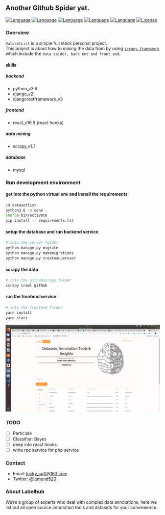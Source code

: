 ## Another Github Spider yet.

[![Language](https://img.shields.io/badge/python-v3.6.8-brightgreen)]()
[![Language](https://img.shields.io/badge/nodejs-v10.13-brightgreen)]()
[![Language](https://img.shields.io/badge/react-v16.9-brightgreen)]()
[![Language](https://img.shields.io/badge/django-v2-brightgreen)]()
[![Language](https://img.shields.io/badge/djangorestframework-v3-brightgreen)]()
[![License](https://img.shields.io/github/license/vhesener/Closures.svg?style=plastic&colorB=68B7EB)]()


### Overview
`DatasetList` is a simple full stack personal project.  
This project is about how to mining the data from by using [`scrapy framework`](https://scrapy.org/)
which include the `data spider, back end and front end`.

#### skills
##### backend
- python_v3.6
- django_v2
- djangorestframework_v3
##### frontend
- react_v16.9 (react hooks)
##### data mining
- scrapy_v1.7
##### database
- mysql

### Run development environment
#### get into the python virtual env and install the requirements
```bash
cd datasetlist
python3.6 -m venv .
source bin/activate
pip install -r requirements.txt
```
#### setup the database and run backend service
```bash
# into the server folder
python manage.py migrate
python manage.py makemigrations
python manage.py createsuperuser
```

#### scrapy the data
```bash
# into the githubscrapy folder
scrapy crawl github
```

#### run the frontend service
```bash
# into the frontend folder
yarn install
yarn start
```
![](./screenshots/1.png)

### TODO

- [ ] Participle
- [ ] Classifier: Bayes
- [ ] deep into react hooks
- [ ] write rpc service for php service

### Contact
- Email: lucky_soft@163.com
- Twitter: [@lemond520](https://twitter.com/lemond520)

### About Labelhub
We’re a group of experts who deal with complex data annotations, here we list out all open source annotation tools and datasets for your convenience.